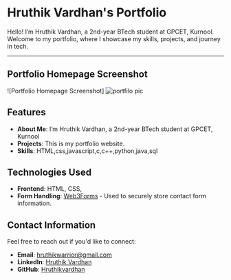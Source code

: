 # Hruthik Vardhan's Portfolio

Hello! I’m Hruthik Vardhan, a 2nd-year BTech student at GPCET, Kurnool. Welcome to my portfolio, where I showcase my skills, projects, and journey in tech.

---

## Portfolio Homepage Screenshot

![Portfolio Homepage Screenshot]
![portfilo pic](https://github.com/user-attachments/assets/be191429-7242-4c6c-ade1-4d2b1bd7e62c)

## Features

- **About Me**: I’m Hruthik Vardhan, a 2nd-year BTech student at GPCET, Kurnool
- **Projects**: This is my portfolio website.
- **Skills**: HTML,css,javascript,c,c++,python,java,sql

## Technologies Used

- **Frontend**: HTML, CSS,
- **Form Handling**: [Web3Forms](https://web3forms.com/) - Used to securely store contact form information.

## Contact Information

Feel free to reach out if you'd like to connect:

- **Email**: [hruthikwarrior@gmail.com](mailto:hruthikwarrior@gmail.com)
- **LinkedIn**: [Hruthik Vardhan](https://www.linkedin.com/in/hruthik-vardhan)
- **GitHub**: [Hruthikvardhan](https://github.com/Hruthikvardhan)

